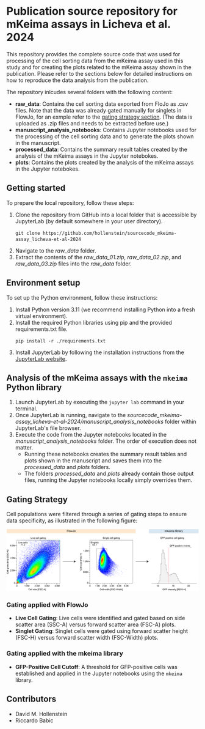 # Publication source repository for mKeima assays in Licheva et al. 2024

This repository provides the complete source code that was used for processing of the cell sorting data from the mKeima assay used in this study and for creating the plots related to the mKeima assay shown in the publication. Please refer to the sections below for detailed instructions on how to reproduce the data analysis from the publication.

The repository inlcudes several folders with the following content: 

- **raw_data**: Contains the cell sorting data exported from FloJo as .csv files. Note that the data was already gated manually for singlets in FlowJo, for an exmple refer to the [gating strategy section](#gating-strategy). (The data is uploaded as .zip files and needs to be extracted before use.)
- **manuscript_analysis_notebooks**: Contains Jupyter notebooks used for the processing of the cell sorting data and to generate the plots shown in the manuscript.
- **processed_data**: Contains the summary result tables created by the analysis of the mKeima assays in the Jupyter notebokes.
- **plots**: Contains the plots created by the analysis of the mKeima assays in the Jupyter notebokes.

## Getting started
To prepare the local repository, follow these steps:
1) Clone the repository from GitHub into a local folder that is accessible by JupyterLab (by default somewhere in your user directory).
   ```shell
   git clone https://github.com/hollenstein/sourcecode_mkeima-assay_licheva-et-al-2024
   ```
1) Navigate to the *raw_data* folder.
1) Extract the contents of the *raw_data_01.zip*, *raw_data_02.zip*, and *raw_data_03.zip* files into the *raw_data* folder.


## Environment setup
To set up the Python environment, follow these instructions:

1) Install Python version 3.11 (we recommend installing Python into a fresh virtual environment).
1) Install the required Python libraries using pip and the provided requirements.txt file.
   ```shell
   pip install -r ./requirements.txt
   ```
1) Install JupyterLab by following the installation instructions from the [JupyterLab website](https://jupyterlab.readthedocs.io/en/stable/getting_started/installation.html).


## Analysis of the mKeima assays with the `mkeima` Python library
1) Launch JupyterLab by executing the `jupyter lab` command in your terminal.
1) Once JupyterLab is running, navigate to the *sourcecode_mkeima-assay_licheva-et-al-2024/manuscript_analysis_notebooks* folder within JupyterLab's file browser.
1) Execute the code from the Jupyter notebooks located in the *manuscript_analysis_notebooks* folder. The order of execution does not matter.
    - Running these notebooks creates the summary result tables and plots shown in the manuscript and saves them into the *processed_data* and *plots* folders.
    - The folders *processed_data* and *plots* already contain those output files, running the Jupyter notebooks locally simply overrides them.


## Gating Strategy

Cell populations were filtered through a series of gating steps to ensure data specificity, as illustrated in the following figure:

![Example of applied gating strategy](./images/example_applied_gating.png)


### Gating applied with FlowJo

- **Live Cell Gating**: Live cells were identified and gated based on side scatter area (SSC-A) versus forward scatter area (FSC-A) plots.
- **Singlet Gating**: Singlet cells were gated using forward scatter height (FSC-H) versus forward scatter width (FSC-Width) plots.

### Gating applied with the mkeima library

- **GFP-Positive Cell Cutoff**: A threshold for GFP-positive cells was established and applied in the Jupyter notebooks using the `mkeima` library.


## Contributors

- David M. Hollenstein
- Riccardo Babic